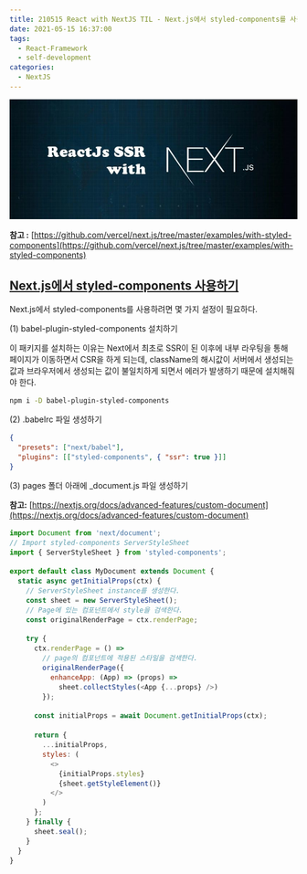 ```yaml
---
title: 210515 React with NextJS TIL - Next.js에서 styled-components를 사용하기 위한 설정
date: 2021-05-15 16:37:00
tags:
  - React-Framework
  - self-development
categories:
  - NextJS
---
```


<div align="center">
  <img src="/images/post_images/210426_reactjs-ssr-nextjs.jpeg" alt="ReactJS with NextJS"/>
</div>

**참고 :** [https://github.com/vercel/next.js/tree/master/examples/with-styled-components](https://github.com/vercel/next.js/tree/master/examples/with-styled-components)

## <ins><b>Next.js에서 styled-components 사용하기</b></ins>

Next.js에서 styled-components를 사용하려면 몇 가지 설정이 필요하다.

(1) babel-plugin-styled-components 설치하기

이 패키지를 설치하는 이유는 Next에서 최초로 SSR이 된 이후에 내부 라우팅을 통해 페이지가 이동하면서 CSR을 하게 되는데, className의 해시값이 서버에서 생성되는 값과 브라우저에서 생성되는 값이 불일치하게 되면서 에러가 발생하기 때문에 설치해줘야 한다.

```zsh
npm i -D babel-plugin-styled-components
```

(2) .babelrc 파일 생성하기

```json
{
  "presets": ["next/babel"],
  "plugins": [["styled-components", { "ssr": true }]]
}
```

(3) pages 폴더 아래에 \_document.js 파일 생성하기

**참고:** [https://nextjs.org/docs/advanced-features/custom-document](https://nextjs.org/docs/advanced-features/custom-document)

  <!-- more -->

```javascript
import Document from 'next/document';
// Import styled-components ServerStyleSheet
import { ServerStyleSheet } from 'styled-components';

export default class MyDocument extends Document {
  static async getInitialProps(ctx) {
    // ServerStyleSheet instance를 생성한다.
    const sheet = new ServerStyleSheet();
    // Page에 있는 컴포넌트에서 style을 검색한다.
    const originalRenderPage = ctx.renderPage;

    try {
      ctx.renderPage = () =>
        // page의 컴포넌트에 적용된 스타일을 검색한다.
        originalRenderPage({
          enhanceApp: (App) => (props) =>
            sheet.collectStyles(<App {...props} />)
        });

      const initialProps = await Document.getInitialProps(ctx);

      return {
        ...initialProps,
        styles: (
          <>
            {initialProps.styles}
            {sheet.getStyleElement()}
          </>
        )
      };
    } finally {
      sheet.seal();
    }
  }
}
```
